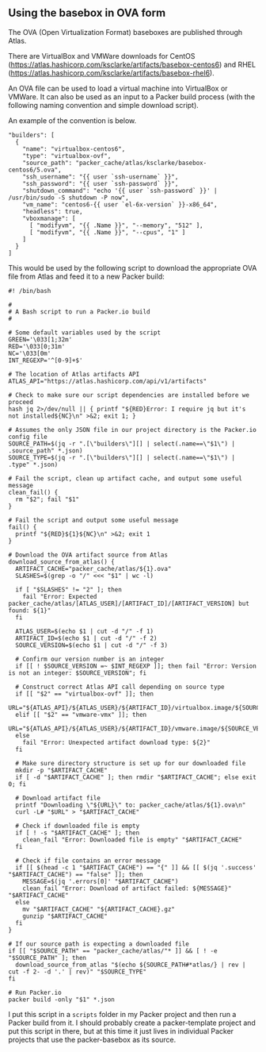 ## Using the basebox in OVA form

The OVA (Open Virtualization Format) baseboxes are published through Atlas.

There are VirtualBox and VMWare downloads for CentOS (https://atlas.hashicorp.com/ksclarke/artifacts/basebox-centos6) and RHEL (https://atlas.hashicorp.com/ksclarke/artifacts/basebox-rhel6).

An OVA file can be used to load a virtual machine into VirtualBox or VMWare. It can also be used as an input to a Packer build process (with the following naming convention and simple download script).

An example of the convention is below.

    "builders": [
      {
        "name": "virtualbox-centos6",
        "type": "virtualbox-ovf",
        "source_path": "packer_cache/atlas/ksclarke/basebox-centos6/5.ova",
        "ssh_username": "{{ user `ssh-username` }}",
        "ssh_password": "{{ user `ssh-password` }}",
        "shutdown_command": "echo '{{ user `ssh-password` }}' | /usr/bin/sudo -S shutdown -P now",
        "vm_name": "centos6-{{ user `el-6x-version` }}-x86_64",
        "headless": true,
        "vboxmanage": [
          [ "modifyvm", "{{ .Name }}", "--memory", "512" ],
          [ "modifyvm", "{{ .Name }}", "--cpus", "1" ]
        ]
      }
    ]

This would be used by the following script to download the appropriate OVA file from Atlas and feed it to a new Packer build:

    #! /bin/bash
    
    #
    # A Bash script to run a Packer.io build
    #
    
    # Some default variables used by the script
    GREEN='\033[1;32m'
    RED='\033[0;31m'
    NC='\033[0m'
    INT_REGEXP='^[0-9]+$'
    
    # The location of Atlas artifacts API
    ATLAS_API="https://atlas.hashicorp.com/api/v1/artifacts"
    
    # Check to make sure our script dependencies are installed before we proceed
    hash jq 2>/dev/null || { printf "${RED}Error: I require jq but it's not installed${NC}\n" >&2; exit 1; }
    
    # Assumes the only JSON file in our project directory is the Packer.io config file
    SOURCE_PATH=$(jq -r ".[\"builders\"][] | select(.name==\"$1\") | .source_path" *.json)
    SOURCE_TYPE=$(jq -r ".[\"builders\"][] | select(.name==\"$1\") | .type" *.json)
    
    # Fail the script, clean up artifact cache, and output some useful message
    clean_fail() {
      rm "$2"; fail "$1"
    }
    
    # Fail the script and output some useful message
    fail() {
      printf "${RED}${1}${NC}\n" >&2; exit 1
    }
    
    # Download the OVA artifact source from Atlas
    download_source_from_atlas() {
      ARTIFACT_CACHE="packer_cache/atlas/${1}.ova"
      SLASHES=$(grep -o "/" <<< "$1" | wc -l)
    
      if [ "$SLASHES" != "2" ]; then
        fail "Error: Expected packer_cache/atlas/[ATLAS_USER]/[ARTIFACT_ID]/[ARTIFACT_VERSION] but found: ${1}"
      fi
    
      ATLAS_USER=$(echo $1 | cut -d "/" -f 1)
      ARTIFACT_ID=$(echo $1 | cut -d "/" -f 2)
      SOURCE_VERSION=$(echo $1 | cut -d "/" -f 3)
    
      # Confirm our version number is an integer
      if [[ ! $SOURCE_VERSION =~ $INT_REGEXP ]]; then fail "Error: Version is not an integer: $SOURCE_VERSION"; fi
    
      # Construct correct Atlas API call depending on source type
      if [[ "$2" == "virtualbox-ovf" ]]; then
        URL="${ATLAS_API}/${ATLAS_USER}/${ARTIFACT_ID}/virtualbox.image/${SOURCE_VERSION}/file"
      elif [[ "$2" == "vmware-vmx" ]]; then
        URL="${ATLAS_API}/${ATLAS_USER}/${ARTIFACT_ID}/vmware.image/${SOURCE_VERSION}/file"
      else
        fail "Error: Unexpected artifact download type: ${2}"
      fi
    
      # Make sure directory structure is set up for our downloaded file
      mkdir -p "$ARTIFACT_CACHE"
      if [ -d "$ARTIFACT_CACHE" ]; then rmdir "$ARTIFACT_CACHE"; else exit 0; fi
    
      # Download artifact file
      printf "Downloading \"${URL}\" to: packer_cache/atlas/${1}.ova\n"
      curl -L# "$URL" > "$ARTIFACT_CACHE"
    
      # Check if downloaded file is empty
      if [ ! -s "$ARTIFACT_CACHE" ]; then
        clean_fail "Error: Downloaded file is empty" "$ARTIFACT_CACHE"
      fi
    
      # Check if file contains an error message
      if [[ $(head -c 1 "$ARTIFACT_CACHE") == "{" ]] && [[ $(jq '.success' "$ARTIFACT_CACHE") == "false" ]]; then
        MESSAGE=$(jq '.errors[0]' "$ARTIFACT_CACHE")
        clean_fail "Error: Download of artifact failed: ${MESSAGE}" "$ARTIFACT_CACHE"
      else
        mv "$ARTIFACT_CACHE" "${ARTIFACT_CACHE}.gz"
        gunzip "$ARTIFACT_CACHE"
      fi
    }
    
    # If our source path is expecting a downloaded file
    if [[ "$SOURCE_PATH" == "packer_cache/atlas/"* ]] && [ ! -e "$SOURCE_PATH" ]; then
      download_source_from_atlas "$(echo ${SOURCE_PATH#*atlas/} | rev | cut -f 2- -d '.' | rev)" "$SOURCE_TYPE"
    fi
    
    # Run Packer.io
    packer build -only "$1" *.json
    
I put this script in a `scripts` folder in my Packer project and then run a Packer build from it. I should probably create a packer-template project and put this script in there, but at this time it just lives in individual Packer projects that use the packer-basebox as its source.